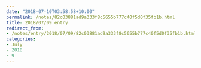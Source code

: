 ```yaml
---
date: "2018-07-10T03:58:58+10:00"
permalink: /notes/82c03881ad9a333f8c5655b777c40f5d0f35fb1b.html
title: 2018/07/09 entry
redirect_from:
- /notes/entry/2018/07/09/82c03881ad9a333f8c5655b777c40f5d0f35fb1b.html
categories:
- July
- 2018
- 9
---
```

